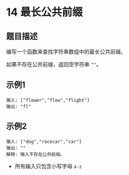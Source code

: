 # 14 最长公共前缀

## 题目描述

编写一个函数来查找字符串数组中的最长公共前缀。

如果不存在公共前缀，返回空字符串 `""`。

## 示例1

```
输入: ["flower","flow","flight"]
输出: "fl"
```

## 示例2

```
输入: ["dog","racecar","car"]
输出: ""
解释: 输入不存在公共前缀。
```

+ 所有输入只包含小写字母 `a-z` 

